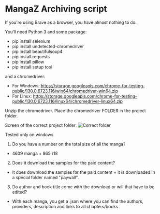 # MangaZ Archiving script

If you're using Brave as a browser, you have almost nothing to do.

You'll need Python 3 and some package:

- pip install selenium
- pip install undetected-chromedriver
- pip install beautifulsoup4
- pip install requests
- pip install pillow
- pip install setup tool

and a chromedriver:

- For Windows: https://storage.googleapis.com/chrome-for-testing-public/130.0.6723.116/win64/chromedriver-win64.zip
- For Linux: https://storage.googleapis.com/chrome-for-testing-public/130.0.6723.116/linux64/chromedriver-linux64.zip

Unzip the chromedriver. Place the chromedriver FOLDER in the project folder.

Screen of the correct project folder:
![Correct folder](https://cdn.discordapp.com/attachments/1304539356886728766/1305546971972370592/image.png?ex=6734159e&is=6732c41e&hm=36db03e62d45da4cc65612f03e7051300ba13cf3083fe560901fe622266cec58& "Correct folder")

Tested only on windows.

1. Do you have a number on the total size of all the manga?

- 4609 manga + 865 r18

2. Does it download the samples for the paid content?

- It does download the samples for the paid content + it is downloaded in a special folder named "paywall".

3. Do author and book title come with the download or will that have to be edited?

- With each manga, you get a .json where you can find the authors, providers, description and links to all chapters/books
